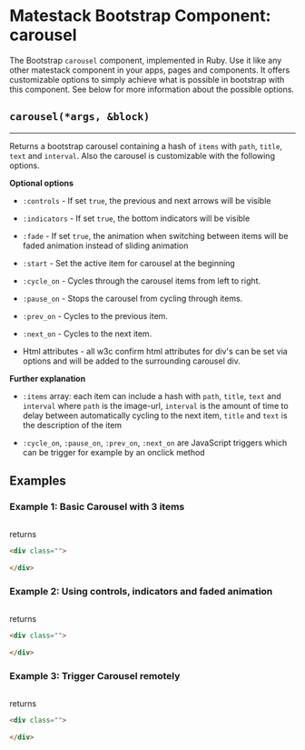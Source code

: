 # Matestack Bootstrap Component: carousel

The Bootstrap `carousel` component, implemented in Ruby. Use it like any other matestack component in your apps, pages and components. It offers customizable options to simply achieve what is possible in bootstrap with this component. See below for more information about the possible options.

## `carousel(*args, &block)`
----

Returns a bootstrap carousel containing a hash of `items` with `path`, `title`, `text` and `interval`. Also the carousel is customizable with the following options. 

**Optional options**

* `:controls` - If set `true`, the previous and next arrows will be visible
* `:indicators` - If set `true`, the bottom indicators will be visible
* `:fade` - If set `true`, the animation when switching between items will be faded animation instead of sliding animation
* `:start` - Set the active item for carousel at the beginning

* `:cycle_on` - Cycles through the carousel items from left to right.
* `:pause_on` - Stops the carousel from cycling through items.
* `:prev_on` - Cycles to the previous item. 
* `:next_on` - Cycles to the next item.

* Html attributes - all w3c confirm html attributes for div's can be set via options and will be added to the surrounding carousel div.

**Further explanation**
* `:items` array: each item can include a hash with `path`, `title`, `text` and `interval` where `path` is the image-url, `interval` is the amount of time to delay between automatically cycling to the next item, `title` and `text` is the description of the item

* `:cycle_on`, `:pause_on`, `:prev_on`, `:next_on` are JavaScript triggers which can be trigger for example by an onclick method

## Examples

### Example 1: Basic Carousel with 3 items

```ruby

```

returns

```html
<div class="">
  
</div>
```

### Example 2: Using controls, indicators and faded animation

```ruby

```

returns

```html
<div class="">
  
</div>
```

### Example 3: Trigger Carousel remotely

```ruby

```

returns

```html
<div class="">
  
</div>
```
